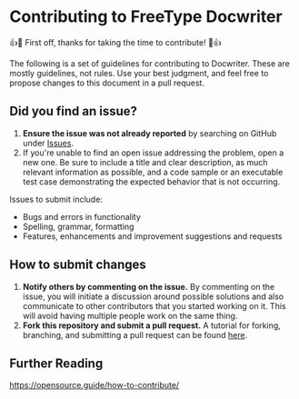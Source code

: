 # Contributing to FreeType Docwriter

:+1::tada: First off, thanks for taking the time to contribute! :tada::+1:

The following is a set of guidelines for contributing to Docwriter. These are mostly guidelines, not rules. Use your best judgment, and feel free to propose changes to this document in a pull request.

## Did you find an issue?

1. **Ensure the issue was not already reported** by searching on GitHub under [Issues](https://github.com/freetype/docwriter/issues).
2. If you're unable to find an open issue addressing the problem, open a new one. Be sure to include a title and clear description, as much relevant information as possible, and a code sample or an executable test case demonstrating the expected behavior that is not occurring.

Issues to submit include:

- Bugs and errors in functionality
- Spelling, grammar, formatting
- Features, enhancements and improvement suggestions and requests


## How to submit changes

1. **Notify others by commenting on the issue.** By commenting on the issue, you will initiate a discussion around possible solutions and also communicate to other contributors that you started working on it. This will avoid having multiple people  work on the same thing.
2. **Fork this repository and submit a pull request.** A tutorial for forking, branching, and submitting a pull request can be found [here](https://www.digitalocean.com/community/tutorials/how-to-create-a-pull-request-on-github).

## Further Reading

https://opensource.guide/how-to-contribute/
